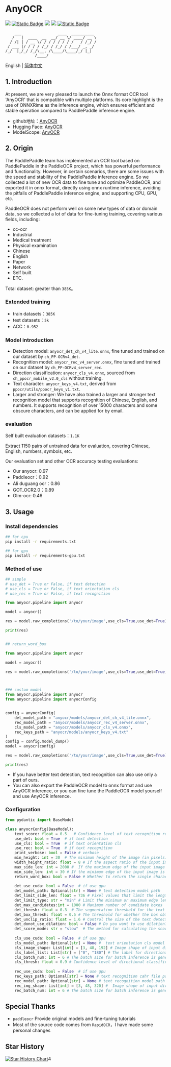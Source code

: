 # AnyOCR

<a href="https://huggingface.co/oriforge/anyocr" target="_blank"><img src="https://img.shields.io/badge/%F0%9F%A4%97-HuggingFace-blue"></a>
<a href="https://www.modelscope.cn/models/oriforge/anyocr" target="_blank"><img alt="Static Badge" src="https://img.shields.io/badge/%E9%AD%94%E6%90%AD-ModelScope-blue"></a>
<a href=""><img src="https://img.shields.io/badge/Python->=3.6-aff.svg"></a>
<a href=""><img src="https://img.shields.io/badge/OS-Linux%2C%20Win%2C%20Mac-pink.svg"></a>
<a href=""><img alt="Static Badge" src="https://img.shields.io/badge/engine-cpu_gpu_onnxruntime-blue"></a>

```
    ___                ____  __________ 
   /   |  ____  __  __/ __ \/ ____/ __ \
  / /| | / __ \/ / / / / / / /   / /_/ /
 / ___ |/ / / / /_/ / /_/ / /___/ _, _/ 
/_/  |_/_/ /_/\__, /\____/\____/_/ |_|  
             /____/                     

```

English | [简体中文](./README.md)

## 1. Introduction

At present, we are very pleased to launch the Onnx format OCR tool 'AnyOCR' that is compatible with multiple platforms. Its core highlight is the use of ONNXRime as the inference engine, which ensures efficient and stable operation compared to PaddlePaddle inference engine.

- github地址：[AnyOCR](https://github.com/oriforge/anyocr)
- Hugging Face: [AnyOCR](https://huggingface.co/oriforge/anyocr)
- ModelScope: [AnyOCR](https://www.modelscope.cn/models/oriforge/anyocr)

## 2. Origin

The PaddlePaddle team has implemented an OCR tool based on PaddlePaddle in the PaddleOCR project, which has powerful performance and functionality. However, in certain scenarios, there are some issues with the speed and stability of the PaddlePaddle inference engine. So we collected a lot of new OCR data to fine tune and optimize PaddleOCR, and exported it in onnx format, directly using onnx runtime inference, avoiding the pitfalls of PaddlePaddle inference engine, and supporting CPU, GPU, etc.

PaddleOCR does not perform well on some new types of data or domain data, so we collected a lot of data for fine-tuning training, covering various fields, including:

- cc-ocr
- Industrial
- Medical treatment
- Physical examination
- Chinese
- English
- Paper
- Network
- Self built
- ETC.

Total dataset: greater than `385K`。

### Extended training

- train datasets：`385K`
- test datasets：`5k`
- ACC：`0.952`

### Model introduction

- Detection model: `anyocr_det_ch_v4_lite.onnx`, fine tuned and trained on our dataset by `ch_PP-OCRv4_det`.
- Recognition model: `anyocr_rec_v4_server.onnx`, fine tuned and trained on our dataset by `ch_PP-OCRv4_server_rec`.
- Direction classification: `anyocr_cls_v4.onnx`, sourced from `ch_ppocr_mobile_v2.0_cls` without training.
- Text character: `anyocr_keys_v4.txt`, derived from `ppocr/utils/ppocr_keys_v1.txt`.
- Larger and stronger: We have also trained a larger and stronger text recognition model that supports recognition of Chinese, English, and numbers. It supports recognition of over 15000 characters and some obscure characters, and can be applied for by email.


### evaluation

Self built evaluation datasets：`1.1K`

Extract 1150 pairs of untrained data for evaluation, covering Chinese, English, numbers, symbols, etc.

Our evaluation set and other OCR accuracy testing evaluations:

 - Our anyocr: 0.97
 - Paddleocr：0.92
 - Ali duguang ocr：0.86
 - GOT_OCR2.0：0.89
 - Olm-ocr: 0.46

## 3. Usage

### Install dependencies

```bash
## for cpu
pip install -r requirements.txt

## for gpu
pip install -r requirements-gpu.txt
```

### Method of use

```python
## simple
# use_det = True or False, if text detection
# use_cls = True or False, if text orientation cls
# use_rec = True or False, if text recognition

from anyocr.pipeline import anyocr

model = anyocr()

res = model.raw_completions('/to/your/image',use_cls=True,use_det=True)

print(res)


## return_word_box

from anyocr.pipeline import anyocr

model = anyocr()

res = model.raw_completions('/to/your/image',use_cls=True,use_det=True,return_word_box = True)



### custom model
from anyocr.pipeline import anyocr
from anyocr.pipeline import anyocrConfig


config = anyocrConfig(
    det_model_path = "anyocr/models/anyocr_det_ch_v4_lite.onnx",
    rec_model_path = "anyocr/models/anyocr_rec_v4_server.onnx",
    cls_model_path = "anyocr/models/anyocr_cls_v4.onnx",
    rec_keys_path = "anyocr/models/anyocr_keys_v4.txt"   
)
config = config.model_dump()
model = anyocr(config)

res = model.raw_completions('/to/your/image',use_cls=True,use_det=True)

print(res)
```

- If you have better text detection, text recognition can also use only a part of ours.
- You can also export the PaddleOCR model to onnx format and use AnyOCR inference, or you can fine tune the PaddleOCR model yourself and use AnyOCR inference.


### Configuration

```python
from pydantic import BaseModel

class anyocrConfig(BaseModel):
    text_score: float = 0.5   # Confidence level of text recognition results, range of values：[0, 1]
    use_det: bool = True  # if text detection
    use_cls: bool = True  # if text orientation cls
    use_rec: bool = True  # if text recognition
    print_verbose: bool = False # verbose
    min_height: int = 30  # The minimum height of the image (in pixels), below which the text detection stage will be skipped and subsequent recognition will be carried out directly.
    width_height_ratio: float = 8 # If the aspect ratio of the input image is greater than width_height_ratio, text detection will be skipped and subsequent recognition will be performed directly
    max_side_len: int = 2000 #  If the maximum edge of the input image is greater than max_side_len, the maximum edge will be reduced to max_side_len according to aspect ratio
    min_side_len: int = 30 # If the minimum edge of the input image is smaller than min_side_len, the minimum edge will be scaled to min_side_len according to aspect ratio
    return_word_box: bool = False # Whether to return the single character coordinates of the text
    
    det_use_cuda: bool = False  # if use gpu
    det_model_path: Optional[str] = None # text detection model path
    det_limit_side_len: float = 736 # Pixel values that limit the length of image edges
    det_limit_type: str = "min" # Limit the minimum or maximum edge length of the image to det_limit_side_len, with a value range of：[min, max]
    det_max_candidates:int = 1000 # Maximum number of candidate boxes
    det_thresh: float = 0.3  # The segmentation threshold for the text and background parts in the image. The larger the value, the smaller the text part will be. Value range：[0, 1]
    det_box_thresh: float = 0.5 # The threshold for whether the box obtained from text detection is retained, the larger the value, the lower the recall rate. Value range：[0, 1]
    det_unclip_ratio: float = 1.6 # Control the size of the text detection box, the larger the value, the larger the overall detection box. Value range：[1.6, 2.0]
    det_donot_use_dilation: bool = False # Do you want to use dilation? This parameter is used to perform morphological dilation on the detected text area
    det_score_mode: str = "slow"  # The method for calculating the score of a text box. The range of values is：[slow, fast]
    
    cls_use_cuda: bool = False  # if use gpu
    cls_model_path: Optional[str] = None #  text orientation cls model path
    cls_image_shape: List[int] = [3, 48, 192] # Image shape of input direction classification model (CHW)
    cls_label_list: List[str] = ["0", "180"] # The label for directional classification, 0 ° or 180 °, cannot be changed
    cls_batch_num: int = 6 # The batch size for batch inference is generally set to the default value. If it is too large, it may not significantly speed up the process and may result in poor performance. The default value is 6.
    cls_thresh: float = 0.9 # Confidence level of directional classification results. Value range：[0, 1]
    
    rec_use_cuda: bool = False  # if use gpu
    rec_keys_path: Optional[str] = None # text recognition cahr file path
    rec_model_path: Optional[str] = None # text recognition model path
    rec_img_shape: List[int] = [3, 48, 320] #  Image shape of input direction recognition model (CHW)
    rec_batch_num: int = 6 # The batch size for batch inference is generally set to the default value. If it is too large, it may not significantly speed up the process and may result in poor performance. The default value is 6.

```

## Special Thanks
- `paddleocr` Provide original models and fine-tuning tutorials
- Most of the source code comes from `RapidOCR`，I have made some personal changes

## Star History

[![Star History Chart](https://api.star-history.com/svg?repos=oriforge/anyocr&type=Date)](https://www.star-history.com/#oriforge/anyocr&Date)4

